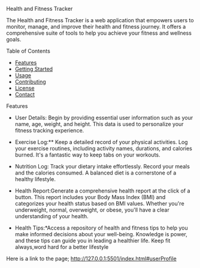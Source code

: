  Health and Fitness Tracker

The Health and Fitness Tracker is a web application that empowers users to monitor, manage, and improve their health and fitness journey. It offers a comprehensive suite of tools to help you achieve your fitness and wellness goals.

Table of Contents

- [Features](#features)
- [Getting Started](#getting-started)
- [Usage](#usage)
- [Contributing](#contributing)
- [License](#license)
- [Contact](#contact)

Features

- User Details: Begin by providing essential user information such as your name, age, weight, and height. This data is used to personalize your fitness tracking experience.

- Exercise Log:** Keep a detailed record of your physical activities. Log your exercise routines, including activity names, durations, and calories burned. It's a fantastic way to keep tabs on your workouts.

- Nutrition Log: Track your dietary intake effortlessly. Record your meals and the calories consumed. A balanced diet is a cornerstone of a healthy lifestyle.

- Health Report:Generate a comprehensive health report at the click of a button. This report includes your Body Mass Index (BMI) and categorizes your health status based on BMI values. Whether you're underweight, normal, overweight, or obese, you'll have a clear understanding of your health.

- Health Tips:*Access a repository of health and fitness tips to help you make informed decisions about your well-being. Knowledge is power, and these tips can guide you in leading a healthier life.
Keep fit always,word hard for a better lifestyle

Here is a link to the page;
http://127.0.0.1:5501/index.html#userProfile




   

